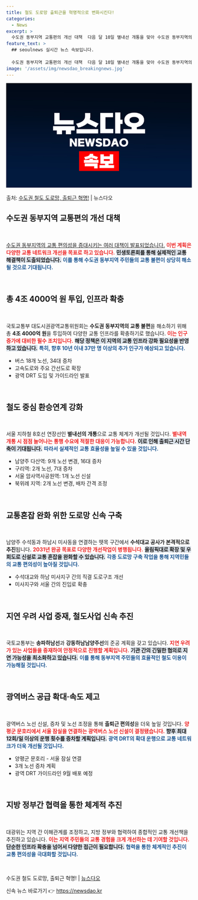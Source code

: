 ```yaml
---
title: 철도 도로망 출퇴근을 혁명적으로 변화시킨다!
categories:
  - News
excerpt: >
  수도권 동부지역 교통편의 개선 대책  다음 달 10일 별내선 개통을 맞아 수도권 동부지역의 교통 편의성을 증…
feature_text: >
  ## seoulnews 실시간 뉴스 속보입니다.

  수도권 동부지역 교통편의 개선 대책  다음 달 10일 별내선 개통을 맞아 수도권 동부지역의 교통 편의성을 증…
image: '/assets/img/newsdao_breakingnews.jpg'
---
```


![뉴스다오 속보](/assets/img/newsdao_breakingnews.jpg)

<p>출처: <a href="https://newsdao.kr/4917" rel="dofollow">수도권 철도 도로망, 출퇴근 혁명!</a> | 뉴스다오</p>

<h2 data-ke-size="size26">수도권 동부지역 교통편의 개선 대책</h2>

<p data-ke-size="size16">&nbsp;</p>

<u>수도권 동부지역의 교통 편의성을 증대시키는 여러 대책이 발표되었습니다.</u> <b><span style="color: #ee2323;">이번 계획은 다양한 교통 네트워크 개선을 목표로 하고 있습니다.</span></b> <b><span style="background-color: #21538527;">민생토론회를 통해 실제적인 교통 해결책이 도출되었습니다.</span></b> <b><span style="color: #1a5490;">이를 통해 수도권 동부지역 주민들의 교통 불편이 상당히 해소될 것으로 기대됩니다.</span></b>

<p data-ke-size="size16">&nbsp;</p>

<h2 data-ke-size="size26">총 4조 4000억 원 투입, 인프라 확충</h2>

<p data-ke-size="size16">&nbsp;</p>

국토교통부 대도시권광역교통위원회는 <b>수도권 동부지역의 교통 불편</b>을 해소하기 위해 총 <b>4조 4000억 원</b>을 투입하여 다양한 교통 인프라를 확충하기로 했습니다. <b><span style="color: #ee2323;">이는 인구 증가에 대비한 필수 조치입니다.</span></b> <b><span style="background-color: #21538527;">해당 정책은 이 지역의 교통 인프라 강화 필요성을 반영하고 있습니다.</span></b> <b><span style="color: #1a5490;">특히, 향후 10년 이내 37만 명 이상의 추가 인구가 예상되고 있습니다.</span></b>

<ul>
    <li>버스 18개 노선, 34대 증차</li>
    <li>고속도로와 주요 간선도로 확장</li>
    <li>광역 DRT 도입 및 가이드라인 발표</li>
</ul>

<p data-ke-size="size16">&nbsp;</p>

<h2 data-ke-size="size26">철도 중심 환승연계 강화</h2>

<p data-ke-size="size16">&nbsp;</p>

서울 지하철 8호선 연장선인 <b>별내선의 개통</b>으로 교통 체계가 개선될 것입니다. <b><span style="color: #ee2323;">별내역 개통 시 점점 늘어나는 통행 수요에 적절한 대응이 가능합니다.</span></b> <b><span style="background-color: #21538527;">이로 인해 출퇴근 시간 단축이 기대됩니다.</span></b> <b><span style="color: #1a5490;">따라서 실제적인 교통 효율성을 높일 수 있을 것입니다.</span></b>

<ul>
    <li>남양주 다산역: 9개 노선 변경, 16대 증차</li>
    <li>구리역: 2개 노선, 7대 증차</li>
    <li>서울 암사역사공원역: 1개 노선 신설</li>
    <li>북위례 지역: 2개 노선 변경, 배차 간격 조정</li>
</ul>

<p data-ke-size="size16">&nbsp;</p>

<h2 data-ke-size="size26">교통혼잡 완화 위한 도로망 신속 구축</h2>

<p data-ke-size="size16">&nbsp;</p>

남양주 수석동과 하남시 미사동을 연결하는 뗏목 구간에서 <b>수석대교 공사가 본격적으로 추진</b>됩니다. <b><span style="color: #ee2323;">2031년 완공 목표로 다양한 개선작업이 병행됩니다.</span></b> <b><span style="background-color: #21538527;">올림픽대로 확장 및 우회도로 신설로 교통 혼잡을 완화할 수 있습니다.</span></b> <b><span style="color: #1a5490;">각종 도로망 구축 작업을 통해 지역민들의 교통 편의성이 높아질 것입니다.</span></b>

<ul>
    <li>수석대교와 하남 미사지구 간의 직결 도로구조 개선</li>
    <li>미사지구와 서울 간의 진입로 확충</li>
</ul>

<p data-ke-size="size16">&nbsp;</p>

<h2 data-ke-size="size26">지연 우려 사업 중재, 철도사업 신속 추진</h2>

<p data-ke-size="size16">&nbsp;</p>

국토교통부는 <b>송파하남선</b>과 <b>강동하남남양주선</b>의 준공 계획을 갖고 있습니다. <b><span style="color: #ee2323;">지연 우려가 있는 사업들을 중재하여 안정적으로 진행할 계획입니다.</span></b> <b><span style="background-color: #21538527;">기관 간의 긴밀한 협의로 지연 가능성을 최소화하고 있습니다.</span></b> <b><span style="color: #1a5490;">이를 통해 동부지역 주민들의 효율적인 철도 이용이 가능해질 것입니다.</span></b>

<p data-ke-size="size16">&nbsp;</p>

<h2 data-ke-size="size26">광역버스 공급 확대·속도 제고</h2>

<p data-ke-size="size16">&nbsp;</p>

광역버스 노선 신설, 증차 및 노선 조정을 통해 <b>출퇴근 편의성</b>을 더욱 높일 것입니다. <b><span style="color: #ee2323;">양평군 문호리에서 서울 잠실을 연결하는 광역버스 노선 신설이 결정됐습니다.</span></b> <b><span style="background-color: #21538527;">향후 최대 12회/일 이상의 운행 횟수를 증차할 계획입니다.</span></b> <b><span style="color: #1a5490;">광역 DRT의 확대 운행으로 교통 네트워크가 더욱 개선될 것입니다.</span></b>

<ul>
    <li>양평군 문호리 - 서울 잠실 연결</li>
    <li>3개 노선 증차 계획</li>
    <li>광역 DRT 가이드라인 9월 배포 예정</li>
</ul>

<p data-ke-size="size16">&nbsp;</p>

<h2 data-ke-size="size26">지방 정부간 협력을 통한 체계적 추진</h2>

<p data-ke-size="size16">&nbsp;</p>

대광위는 지역 간 이해관계를 조정하고, 지방 정부와 협력하여 종합적인 교통 개선책을 추진하고 있습니다. <b><span style="color: #ee2323;">이는 지역 주민들의 교통 경험을 크게 개선하는 데 기여할 것입니다.</span></b> <b><span style="background-color: #21538527;">단순한 인프라 확충을 넘어서 다양한 접근이 필요합니다.</span></b> <b><span style="color: #1a5490;">협력을 통한 체계적인 추진이 교통 편의성을 극대화할 것입니다.</span></b>

<p data-ke-size="size16">&nbsp;</p>

수도권 철도 도로망, 출퇴근 혁명! | <a href="https://newsdao.kr/4917">뉴스다오</a> 

신속 뉴스 바로가기 👉 <a href="https://newsdao.kr" rel="dofollow">https://newsdao.kr</a>


